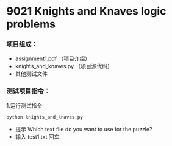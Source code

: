 # 9021 Knights and Knaves logic problems

### 项目组成：
- assignment1.pdf （项目介绍）
- knights_and_knaves.py （项目源代码）
- 其他测试文件

 
### 测试项目指令：
1.运行测试指令  

`python knights_and_knaves.py`  

- 提示 Which text file do you want to use for the puzzle?  
- 输入 test1.txt 回车
